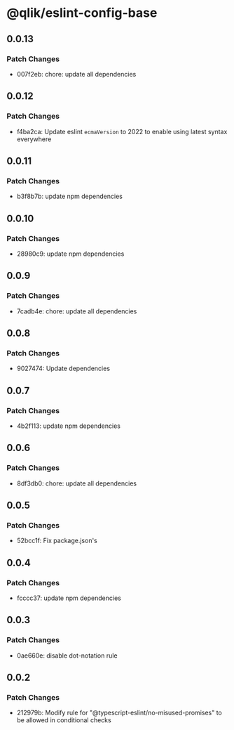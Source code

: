 # @qlik/eslint-config-base

## 0.0.13

### Patch Changes

- 007f2eb: chore: update all dependencies

## 0.0.12

### Patch Changes

- f4ba2ca: Update eslint `ecmaVersion` to 2022 to enable using latest syntax everywhere

## 0.0.11

### Patch Changes

- b3f8b7b: update npm dependencies

## 0.0.10

### Patch Changes

- 28980c9: update npm dependencies

## 0.0.9

### Patch Changes

- 7cadb4e: chore: update all dependencies

## 0.0.8

### Patch Changes

- 9027474: Update dependencies

## 0.0.7

### Patch Changes

- 4b2f113: update npm dependencies

## 0.0.6

### Patch Changes

- 8df3db0: chore: update all dependencies

## 0.0.5

### Patch Changes

- 52bcc1f: Fix package.json's

## 0.0.4

### Patch Changes

- fcccc37: update npm dependencies

## 0.0.3

### Patch Changes

- 0ae660e: disable dot-notation rule

## 0.0.2

### Patch Changes

- 212979b: Modify rule for "@typescript-eslint/no-misused-promises" to be allowed in conditional checks
